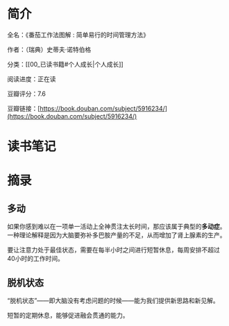 # 简介

全名：《番茄工作法图解 : 简单易行的时间管理方法》

作者：（瑞典）史蒂夫·诺特伯格

分类：[[00_已读书籍#个人成长|个人成长]]

阅读进度：正在读

豆瓣评分：7.6

豆瓣链接：[https://book.douban.com/subject/5916234/](https://book.douban.com/subject/5916234/)

# 读书笔记



# 摘录

## 多动

如果你感到难以在一项单一活动上全神贯注太长时间，那应该属于典型的**多动症**。一种理论解释是因为大脑要弥补多巴胺产量的不足，从而增加了肾上腺素的生产。

要让注意力处于最佳状态，需要在每半小时之间进行短暂休息，每周安排不超过40小时的工作时间。

## 脱机状态

“脱机状态”——即大脑没有考虑问题的时候——能为我们提供新思路和新见解。

短暂的定期休息，能够促进融会贯通的能力。
